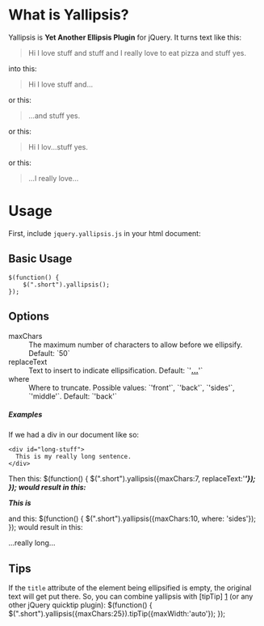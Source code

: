 What is Yallipsis?
==================
Yallipsis is **Yet Another Ellipsis Plugin** for jQuery. It turns text like this:
> Hi I love stuff and stuff and I really love to eat pizza and stuff yes.

into this:
> Hi I love stuff and...

or this:
> ...and stuff yes.

or this:
> Hi I lov...stuff yes.

or this:
> ...I really love...

Usage
=====
First, include `jquery.yallipsis.js` in your html document:
    <script type="text/javascript" src="/js/jquery.yallipsis.js"></script>

Basic Usage
-----------
    $(function() {
        $(".short").yallipsis();
    });

Options
-------
<dl>
  <dt>maxChars</dt>
  <dd>The maximum number of characters to allow before we ellipsify. Default: `50`</dd>
  <dt>replaceText</dt>
  <dd>Text to insert to indicate ellipsification. Default: `'<b><u>...</u></b>'`</dd>
  <dt>where</dt>
  <dd>Where to truncate. Possible values: `'front'`, `'back'`, `'sides'`, `'middle'`. Default: `'back'`</dd>
</dl>

##### Examples #####
If we had a div in our document like so:

    <div id="long-stuff">
      This is my really long sentence.
    </div>

Then this:
    $(function() {
        $(".short").yallipsis({maxChars:7, replaceText:'<u>***</u>'});
    });
would result in this:
    <div id="long-stuff" title="This is my really long sentence.">
      This is<u>***</u>
    </div>

and this:
    $(function() {
        $(".short").yallipsis({maxChars:10, where: 'sides'});
    });
would result in this:
    <div id="long-stuff" title="This is my really long sentence.">
      ...really long...
    </div>


Tips
----
If the `title` attribute of the element being ellipsified is empty,
the original text will get put there. So, you can combine yallipsis
with [tipTip] [1] (or any other jQuery quicktip plugin):
    $(function() {
        $(".short").yallipsis({maxChars:25}).tipTip({maxWidth:'auto'});
    });


[1]: http://code.drewwilson.com/entry/tiptip-jquery-plugin "tipTip jQuery Plugin"
